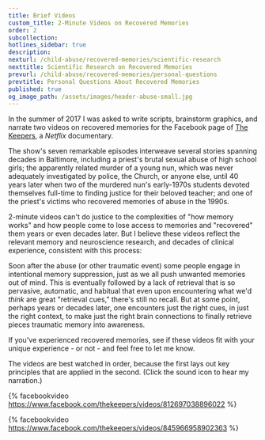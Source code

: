 ```yaml
---
title: Brief Videos
custom_title: 2-Minute Videos on Recovered Memories
order: 2
subcollection:
hotlines_sidebar: true
description:
nexturl: /child-abuse/recovered-memories/scientific-research
nexttitle: Scientific Research on Recovered Memories
prevurl: /child-abuse/recovered-memories/personal-questions
prevtitle: Personal Questions About Recovered Memories
published: true
og_image_path: /assets/images/header-abuse-small.jpg
---
```



In the summer of 2017 I was asked to write scripts, brainstorm graphics, and narrate two videos on recovered memories for the Facebook page of [The Keepers](https://www.facebook.com/thekeepers/), a&nbsp;*Netflix* documentary.

The show's seven remarkable episodes interweave several stories spanning decades in Baltimore, including a priest's brutal sexual abuse of high school girls; the apparently related murder of a young nun, which was never adequately investigated by police, the Church, or anyone else, until 40 years later when two of the murdered nun's early-1970s students devoted themselves full-time to finding justice for their beloved teacher; and one of the priest's victims who recovered memories of abuse in the 1990s.

2-minute videos can't do justice to the complexities of "how memory works" and how people come to lose access to memories and "recovered" them years or even decades later. But I believe these videos reflect the relevant memory and neuroscience research, and decades of clinical experience, consistent with this process:

Soon after the abuse (or other traumatic event) some people engage in intentional memory suppression, just as we all push unwanted memories out of mind. This is eventually followed by a lack of retrieval that is so pervasive, automatic, and habitual that even upon encountering what we'd *think* are great "retrieval cues," there's still no recall. But at some point, perhaps years or decades later, one encounters just the right cues, in just the right context, to make just the right brain connections to finally retrieve pieces traumatic memory into awareness.

If you've experienced recovered memories, see if these videos fit with your unique experience - or not - and feel free to let me know.

The videos are best watched in order, because the first lays out key principles that are applied in the second. (Click the sound icon to hear my narration.)

{% facebookvideo https://www.facebook.com/thekeepers/videos/812697038896022 %}

{% facebookvideo https://www.facebook.com/thekeepers/videos/845966958902363 %}